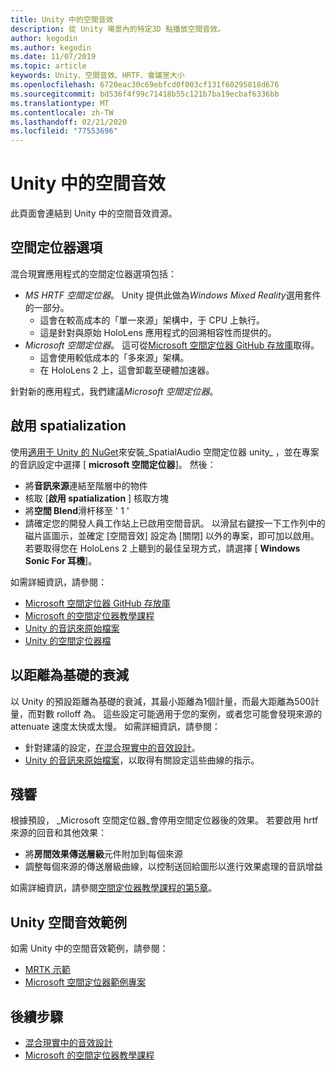 ```yaml
---
title: Unity 中的空間音效
description: 從 Unity 場景內的特定3D 點播放空間音效。
author: kegodin
ms.author: kegodin
ms.date: 11/07/2019
ms.topic: article
keywords: Unity、空間音效、HRTF、會議室大小
ms.openlocfilehash: 6720eac30c69ebfcd0f003cf131f60295818d676
ms.sourcegitcommit: bd536f4f99c71418b55c121b7ba19ecbaf6336bb
ms.translationtype: MT
ms.contentlocale: zh-TW
ms.lasthandoff: 02/21/2020
ms.locfileid: "77553696"
---
```

# <a name="spatial-sound-in-unity"></a>Unity 中的空間音效

此頁面會連結到 Unity 中的空間音效資源。

## <a name="spatializer-options"></a>空間定位器選項
混合現實應用程式的空間定位器選項包括：
* *MS HRTF 空間定位器*。 Unity 提供此做為*Windows Mixed Reality*選用套件的一部分。
  * 這會在較高成本的「單一來源」架構中，于 CPU 上執行。
  * 這是針對與原始 HoloLens 應用程式的回溯相容性而提供的。
* *Microsoft 空間定位器*。 這可從[Microsoft 空間定位器 GitHub 存放庫](https://github.com/microsoft/spatialaudio-unity)取得。
  * 這會使用較低成本的「多來源」架構。
  * 在 HoloLens 2 上，這會卸載至硬體加速器。

針對新的應用程式，我們建議*Microsoft 空間定位器*。

## <a name="enable-spatialization"></a>啟用 spatialization

使用[適用于 Unity 的 NuGet](https://github.com/GlitchEnzo/NuGetForUnity/releases/latest)來安裝_SpatialAudio 空間定位器 unity_ ，並在專案的音訊設定中選擇 [ **microsoft 空間定位器**]。 然後：
* 將**音訊來源**連結至階層中的物件
* 核取 [**啟用 spatialization** ] 核取方塊
* 將**空間 Blend**滑杆移至 ' 1 '
* 請確定您的開發人員工作站上已啟用空間音訊。 以滑鼠右鍵按一下工作列中的磁片區圖示，並確定 [空間音效] 設定為 [關閉] 以外的專案，即可加以啟用。 若要取得您在 HoloLens 2 上聽到的最佳呈現方式，請選擇 [ **Windows Sonic For 耳機**]。

如需詳細資訊，請參閱：
* [Microsoft 空間定位器 GitHub 存放庫](https://github.com/microsoft/spatialaudio-unity)
* [Microsoft 的空間定位器教學課程](unity-spatial-audio-ch1.md)
* [Unity 的音訊來原始檔案](https://docs.unity3d.com/2019.3/Documentation/Manual/class-AudioSource.html)
* [Unity 的空間定位器檔](https://docs.unity3d.com/Manual/VRAudioSpatializer.html)

## <a name="distance-based-attenuation"></a>以距離為基礎的衰減
以 Unity 的預設距離為基礎的衰減，其最小距離為1個計量，而最大距離為500計量，而對數 rolloff 為。 這些設定可能適用于您的案例，或者您可能會發現來源的 attenuate 速度太快或太慢。 如需詳細資訊，請參閱：
* 針對建議的設定，[在混合現實中的音效設計](spatial-sound-design.md)。
* [Unity 的音訊來原始檔案](https://docs.unity3d.com/2019.3/Documentation/Manual/class-AudioSource.html)，以取得有關設定這些曲線的指示。

## <a name="reverb"></a>殘響
根據預設， _Microsoft 空間定位器_會停用空間定位器後的效果。 若要啟用 hrtf 來源的回音和其他效果：
* 將**房間效果傳送層級**元件附加到每個來源
* 調整每個來源的傳送層級曲線，以控制送回給圖形以進行效果處理的音訊增益

如需詳細資訊，請參閱[空間定位器教學課程的第5章](unity-spatial-audio-ch5.md)。

## <a name="unity-spatial-sound-examples"></a>Unity 空間音效範例
如需 Unity 中的空間音效範例，請參閱：
* [MRTK 示範](https://github.com/microsoft/MixedRealityToolkit-Unity/tree/mrtk_release/Assets/MixedRealityToolkit.Examples/Demos/Audio)
* [Microsoft 空間定位器範例專案](https://github.com/microsoft/spatialaudio-unity/tree/master/Samples/MicrosoftSpatializerSample)

## <a name="next-steps"></a>後續步驟
* [混合現實中的音效設計](spatial-sound-design.md)
* [Microsoft 的空間定位器教學課程](unity-spatial-audio-ch1.md)


